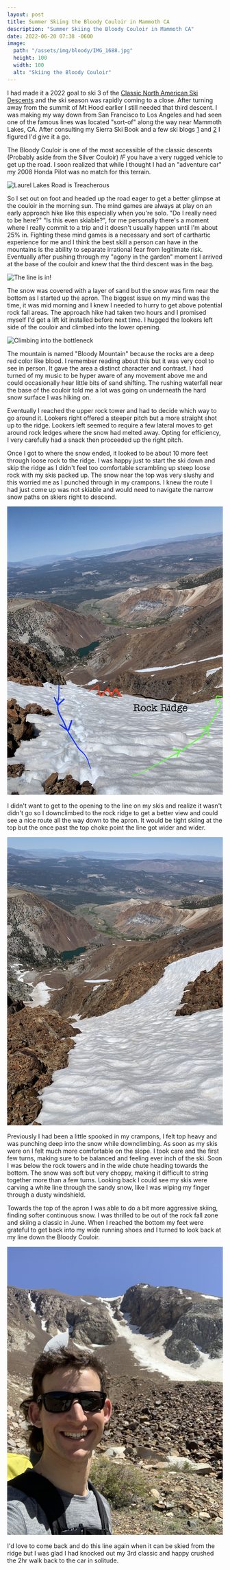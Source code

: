 ```yaml
---
layout: post
title: Summer Skiing the Bloody Couloir in Mammoth CA
description: "Summer Skiing the Bloody Couloir in Mammoth CA"
date: 2022-06-20 07:38 -0600
image:
  path: "/assets/img/bloody/IMG_1688.jpg"
  height: 100
  width: 100
  alt: "Skiing the Bloody Couloir"
---
```


I had made it a 2022 goal to ski 3 of the [Classic North American Ski Descents](https://www.50classicskidescents.com/) and the ski season was rapidly coming to a close. After turning away from the summit of Mt Hood earlier I still needed that third descent. I was making my way down from San Francisco to Los Angeles and had seen one of the famous lines was located "sort-of" along the way near Mammoth Lakes, CA. After consulting my Sierra Ski Book and a few ski blogs [1](https://snowbrains.com/trip-report-bloody-mountain-ca-bloody-couloir/) and [2](https://www.sierradescents.com/skiing/bloody/bloody-couloir.html#:~:text=Bloody%20Couloir%20is%20usually%20the,and%20a%20more%20moderate%20angle.) I figured I'd give it a go.

The Bloody Couloir is one of the most accessible of the classic descents (Probably aside from the Silver Couloir) *IF* you have a very rugged vehicle to get up the road. I soon realized that while I thought I had an "adventure car" my 2008 Honda Pilot was no match for this terrain.

![Laurel Lakes Road is Treacherous](/assets/img/bloody/IMG_1661.jpg)

So I set out on foot and headed up the road eager to get a better glimpse at the couloir in the morning sun. The mind games are always at play on an early approach hike like this especially when you're solo. "Do I really need to be here?" "Is this even skiable?", for me personally there's a moment where I really commit to a trip and it doesn't usually happen until I'm about 25% in. Fighting these mind games is a necessary and sort of carthartic experience for me and I think the best skill a person can have in the mountains is the ability to separate irrational fear from legitimate risk. Eventually after pushing through my "agony in the garden" moment I arrived at the base of the couloir and knew that the third descent was in the bag.

![The line is in!](/assets/img/bloody/IMG_1688.jpg)

The snow was covered with a layer of sand but the snow was firm near the bottom as I started up the apron. The biggest issue on my mind was the time, it was mid morning and I knew I needed to hurry to get above potential rock fall areas. The approach hike had taken two hours and I promised myself I'd get a lift kit installed before next time. I hugged the lookers left side of the couloir and climbed into the lower opening.

![Climbing into the bottleneck](/assets/img/bloody/IMG_1692.jpg)

The mountain is named "Bloody Mountain" because the rocks are a deep red color like blood. I remember reading about this but it was very cool to see in person. It gave the area a distinct character and contrast. I had turned of my music to be hyper aware of any movement above me and could occasionally hear little bits of sand shifting. The rushing waterfall near the base of the couloir told me a lot was going on underneath the hard snow surface I was hiking on.

Eventually I reached the upper rock tower and had to decide which way to go around it. Lookers right offered a steeper pitch but a more straight shot up to the ridge. Lookers left seemed to require a few lateral moves to get around rock ledges where the snow had melted away. Opting for efficiency, I very carefully had a snack then proceeded up the right pitch.

Once I got to where the snow ended, it looked to be about 10 more feet through loose rock to the ridge. I was happy just to start the ski down and skip the ridge as I didn't feel too comfortable scrambling up steep loose rock with my skis packed up. The snow near the top was very slushy and this worried me as I punched through in my crampons. I knew the route I had just come up was not skiable and would need to navigate the narrow snow paths on skiers right to descend.

![Tricky Descent](/assets/img/bloody/IMG_1703.jpg)

I didn't want to get to the opening to the line on my skis and realize it wasn't didn't go so I downclimbed to the rock ridge to get a better view and could see a nice route all the way down to the apron. It would be tight skiing at the top but the once past the top choke point the line got wider and wider.

![Staring at the route](/assets/img/bloody/IMG_1707.jpg)

Previously I had been a little spooked in my crampons, I felt top heavy and was punching deep into the snow while downclimbing. As soon as my skis were on I felt much more comfortable on the slope. I took care and the first few turns, making sure to be balanced and feeling ever inch of the ski. Soon I was below the rock towers and in the wide chute heading towards the bottom. The snow was soft but very choppy, making it difficult to string together more than a few turns. Looking back I could see my skis were carving a white line through the sandy snow, like I was wiping my finger through a dusty windshield.

Towards the top of the apron I was able to do a bit more aggressive skiing, finding softer continuous snow. I was thrilled to be out of the rock fall zone and skiing a classic in June. When I reached the bottom my feet were grateful to get back into my wide running shoes and I turned to look back at my line down the Bloody Couloir.

![White line in the sandy snow](/assets/img/bloody/IMG_1714.jpg)

I'd love to come back and do this line again when it can be skied from the ridge but I was glad I had knocked out my 3rd classic and happy crushed the 2hr walk back to the car in solitude.

<div class='strava-embed-placeholder' data-embed-type='activity' data-embed-id='7267033335'></div><script src='https://strava-embeds.com/embed.js'></script>
